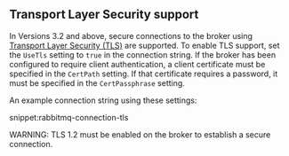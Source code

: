 ## Transport Layer Security support

In Versions 3.2 and above, secure connections to the broker using [Transport Layer Security (TLS)](http://www.rabbitmq.com/ssl.html) are supported. To enable TLS support, set the `UseTls` setting to `true` in the connection string. If the broker has been configured to require client authentication, a client certificate must be specified in the `CertPath` setting. If that certificate requires a password, it must be specified in the `CertPassphrase` setting.

An example connection string using these settings:

snippet:rabbitmq-connection-tls

WARNING: TLS 1.2 must be enabled on the broker to establish a secure connection.
